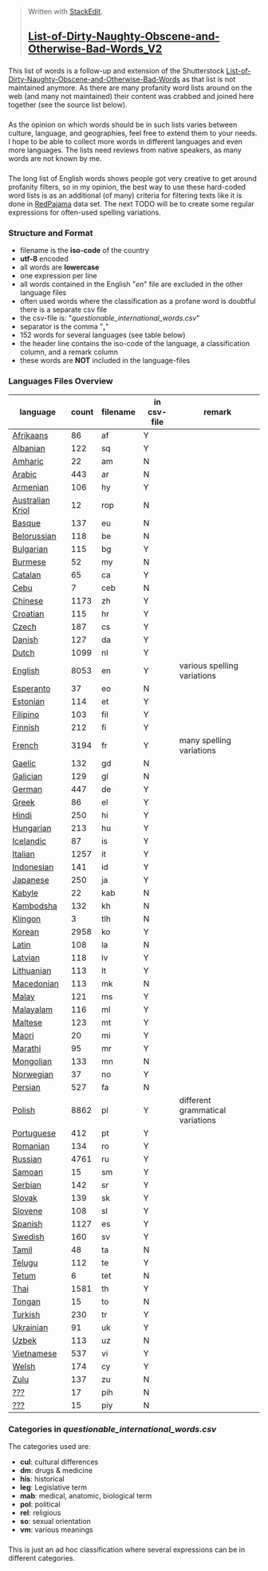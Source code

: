 > Written with [StackEdit](https://stackedit.io/).
> ## [List-of-Dirty-Naughty-Obscene-and-Otherwise-Bad-Words_V2](https://github.com/LDNOOBWV2/List-of-Dirty-Naughty-Obscene-and-Otherwise-Bad-Words_V2#list-of-dirty-naughty-obscene-and-otherwise-bad-words_v2)
### 
This list of words is a follow-up and extension of the Shutterstock [List-of-Dirty-Naughty-Obscene-and-Otherwise-Bad-Words](https://github.com/LDNOOBW/List-of-Dirty-Naughty-Obscene-and-Otherwise-Bad-Words/tree/master) as that list is not maintained anymore. As there are many profanity word lists around on the web (and many not maintained) their content was crabbed and joined here together (see the source list below). 
###
As the opinion on which words should be in such lists varies between culture, language, and geographies, feel free to extend them to your needs. I hope to be able to collect more words in different languages and even more languages. The lists need reviews from native speakers, as many words are not known by me.
###
The long list of English words shows people got very creative to get around profanity filters, so in my opinion, the best way to use these hard-coded word lists is as an additional (of many) criteria for filtering texts like it is done in [RedPajama](https://github.com/togethercomputer/RedPajama-Data) data set.
The next TODO will be to create some regular expressions for often-used spelling variations.
### Structure and Format
 - filename is the **iso-code** of the country 
 - **utf-8** encoded
 - all words are **lowercase**
 - one expression per line
 - all words contained in the English "*en*" file are excluded in the other language files
 - often used words where the classification as a profane word is doubtful there is a separate csv file
 - the csv-file is: "*questionable_international_words.csv*" 
 - separator is the comma "**,**"
 - 152 words for several languages (see table below)
 - the header line contains the iso-code of the language, a classification column, and a remark column
 - these words are **NOT** included in the language-files
### Languages Files Overview
language | count | filename | in csv-file | remark
--- | --- | --- | --- | ---
 [Afrikaans](data/af)	  |  86	| af |	Y|
 [Albanian](data/sq) 	  | 122	| sq |	Y|
 [Amharic](data/am)     |  22 | am | N|
 [Arabic](data/ar)		    | 443	| ar |	N|
 [Armenian](data/hy)	   | 106	| hy |	Y|
 [Australian Kriol](data/rop)	|  12	| rop|	N|
 [Basque](data/eu)		    | 137	| eu |	N|
 [Belorussian](data/be)	| 118	| be |	N|
 [Bulgarian](data/bg)	  | 115	| bg |	Y|
 [Burmese](data/my)		   |  52	| my |	N|
 [Catalan](data/ca)		   |  65	| ca |	Y|
 [Cebu](data/ceb)		     |   7	| ceb|	N|
 [Chinese](data/zh)		   |1173	| zh |	Y|
 [Croatian](data/hr)	   | 115	| hr |	Y|
 [Czech](data/cs)		     | 187	| cs |	Y|
 [Danish](data/da)		    | 127	| da |	Y|
 [Dutch](data/nl)		     |1099	| nl |	Y|
 [English](data/en)		   |8053	| en |	Y| various spelling variations
 [Esperanto](data/eo)	  |  37	| eo |	N|
 [Estonian](data/et)	   | 114	| et |	Y|
 [Filipino](data/fil)	  | 103	| fil|	Y|
 [Finnish](data/fi)		   | 212	| fi |	Y|
 [French](data/fr)		    |3194	| fr |	Y| many spelling variations
 [Gaelic](data/gd)		    | 132	| gd |	N|
 [Galician](data/gl)	   | 129	| gl |	N|
 [German](data/de)		    | 447	| de |	Y|
 [Greek](data/el)		     |  86	| el |	Y|
 [Hindi](data/hi)		     | 250	| hi |	Y|
 [Hungarian](data/hu)	  | 213	| hu |	Y|
 [Icelandic](data/is)	  |  87	| is |	Y|
 [Italian](data/it)		   |1257	| it |	Y|
 [Indonesian](data/id)	 | 141	| id |	Y|
 [Japanese](data/ja)	   | 250	| ja |	Y|
 [Kabyle](data/kab)	   	|  22	| kab|	N|
 [Kambodsha](data/kh)	  | 132	| kh |	N|
 [Klingon](data/tlh)   	|   3	| tlh|	N|
 [Korean](data/ko)	    	|2958	| ko |	Y|
 [Latin](data/la)	     	| 108	| la |	N|
 [Latvian](data/lv)	   	| 118	| lv |	Y|
 [Lithuanian](data/lt)	 | 113	| lt |	Y|
 [Macedonian](data/mk)	 | 113	| mk |	N|
 [Malay](data/ms)	     	| 121	| ms |	Y|
 [Malayalam](data/ml)	  | 116	| ml |	Y|
 [Maltese](data/mt)		   | 123	| mt |	Y|
 [Maori](data/mi)	     	|  20	| mi |	Y|
 [Marathi](data/mr)	   	|  95	| mr |	Y|
 [Mongolian](data/mn)	  | 133	| mn |	N|
 [Norwegian](data/no)  	|  37	| no |	Y|
 [Persian](data/fa)	   	| 527	| fa |	N|
 [Polish](data/pl)		    |8862	| pl |	Y| different grammatical variations
 [Portuguese](data/pt) 	| 412	| pt |	Y|
 [Romanian](data/ro)  	 | 134	| ro |	Y|
 [Russian](data/ru)	   	|4761	| ru |	Y|
 [Samoan](data/sm)		    |  15	| sm |	Y|
 [Serbian](data/sr)	   	| 142	| sr |	Y|
 [Slovak](data/sk)		    | 139	| sk |	Y|
 [Slovene](data/sl)		   | 108	| sl |	Y|
 [Spanish](data/es)		   |1127	| es |	Y|
 [Swedish](data/sv)	   	| 160	| sv |	Y|
 [Tamil](data/ta)	     	|  48	| ta |	N|
 [Telugu](data/te)		    | 112	| te |	Y|
 [Tetum](data/tet)		    |   6	| tet|	N|
 [Thai](data/th)	      	|1581	| th |	Y|
 [Tongan](data/to)	    	|  15	| to |	N|
 [Turkish](data/tr)	   	| 230	| tr |	Y|
 [Ukrainian](data/uk)	  |  91	| uk |	Y|
 [Uzbek](data/uz)	     	| 113	| uz |	N|
 [Vietnamese](data/vi)	 | 537	| vi |	Y|
 [Welsh](data/cy)		     | 174	| cy |	Y|
 [Zulu](data/zu)	      	| 137	| zu |	N|
 [???](data/pih)	      	|  17	| pih|	N|
 [???](data/piy)	      	|  15	| piy|	N|
 
### Categories in *questionable_international_words.csv*
The categories used are:
 - **cul**: cultural differences
 - **dm**: drugs & medicine
 - **his**: historical 
 - **leg**: Legislative term
 - **mab**: medical, anatomic, biological term
 - **pol**: political
 - **rel**: religious
 - **so**: sexual orientation
 - **vm**: various meanings
###
 This is just an ad hoc classification where several expressions can be in different categories.
